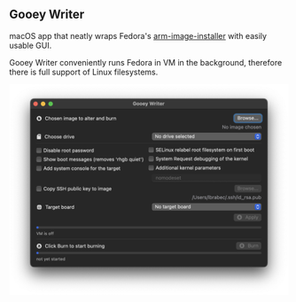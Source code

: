 ## Gooey Writer

macOS app that neatly wraps Fedora's [arm-image-installer](https://pagure.io/arm-image-installer) with easily usable GUI.

Gooey Writer conveniently runs Fedora in VM in the background, therefore there is full support of Linux filesystems.

![Gooey Writer screenshot](gw.png?raw=true)
